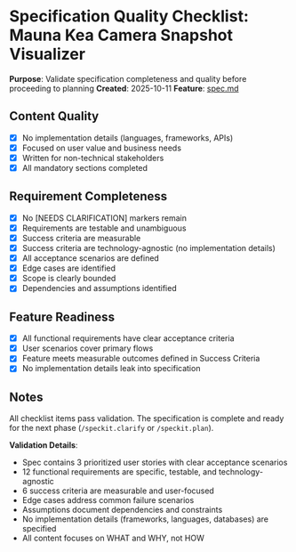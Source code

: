 # Specification Quality Checklist: Mauna Kea Camera Snapshot Visualizer

**Purpose**: Validate specification completeness and quality before proceeding to planning
**Created**: 2025-10-11
**Feature**: [spec.md](../spec.md)

## Content Quality

- [X] No implementation details (languages, frameworks, APIs)
- [X] Focused on user value and business needs
- [X] Written for non-technical stakeholders
- [X] All mandatory sections completed

## Requirement Completeness

- [X] No [NEEDS CLARIFICATION] markers remain
- [X] Requirements are testable and unambiguous
- [X] Success criteria are measurable
- [X] Success criteria are technology-agnostic (no implementation details)
- [X] All acceptance scenarios are defined
- [X] Edge cases are identified
- [X] Scope is clearly bounded
- [X] Dependencies and assumptions identified

## Feature Readiness

- [X] All functional requirements have clear acceptance criteria
- [X] User scenarios cover primary flows
- [X] Feature meets measurable outcomes defined in Success Criteria
- [X] No implementation details leak into specification

## Notes

All checklist items pass validation. The specification is complete and ready for the next phase (`/speckit.clarify` or `/speckit.plan`).

**Validation Details**:
- Spec contains 3 prioritized user stories with clear acceptance scenarios
- 12 functional requirements are specific, testable, and technology-agnostic
- 6 success criteria are measurable and user-focused
- Edge cases address common failure scenarios
- Assumptions document dependencies and constraints
- No implementation details (frameworks, languages, databases) are specified
- All content focuses on WHAT and WHY, not HOW
